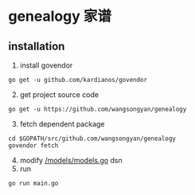 # genealogy 家谱
## installation
1. install govendor
```
go get -u github.com/kardianos/govendor
```
2. get project source code
```
go get -u https://github.com/wangsongyan/genealogy
```
3. fetch dependent package
```
cd $GOPATH/src/github.com/wangsongyan/genealogy
govendor fetch
```
4. modify [/models/models.go](https://github.com/wangsongyan/genealogy/blob/master/models/models.go#L61) dsn
5. run
```
go run main.go
```
